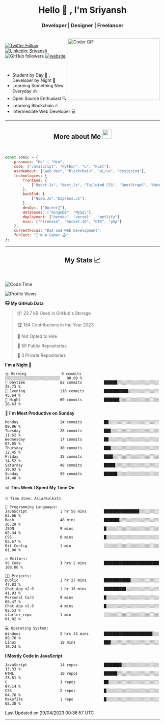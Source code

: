 
<h1 align="center">Hello  👋 , I'm Sriyansh</h1>
<h3 align="center">Developer | Designer | Freelancer </h3>
<br>
<img alt="Coder GIF" align="right" height=200 width=300 src="https://miro.medium.com/max/1360/0*7Q3yvSIv_t0ioJ-Z.gif" />

[![Twitter Follow](https://img.shields.io/twitter/follow/ShivamSriyansh?label=Follow)](https://twitter.com/intent/follow?screen_name=ShivamSriyansh)
[![Linkedin: Sriyansh](https://img.shields.io/badge/-Sriyansh-blue?style=flat-square&logo=Linkedin&logoColor=white&link=https://www.linkedin.com/in/sriyansh-shivam/)](https://www.linkedin.com/in/sriyansh-shivam/)
![GitHub followers](https://img.shields.io/github/followers/SoNiC-HeRE?label=Follow&style=social)
[![website](https://img.shields.io/badge/Website-46a2f1.svg?&style=flat-square&logo=Google-Chrome&logoColor=white&link=https://ss-portfolio.vercel.app/)](https://ss-portfolio.vercel.app/)

<br/>

- Student by Day 🌅 , Developer by Night 🌃
- Learning Something New Everyday ✍️
- Open Source Enthusiast 🔍
- Learning Blockchain 🔥
- Intermediate Web Developer 💻



<hr/>

<h2 align="center">More about Me <img src="https://emojis.slackmojis.com/emojis/images/1531849430/4246/blob-sunglasses.gif?1531849430" width="30"/> </h3>
<br>

```javascript
const sonic = {
    pronouns: "He" | "Him",
    code: ["Javascript", "Python", "C", "Rust"],
    askMeAbout: ["web dev", "blockchain", "ui/ux", "designing"],
    technologies: {
        frontEnd: {
            ["React.Js", "Next.Js", "Tailwind CSS", "BootStrap5", "MaterialUI"]
        },
        backEnd: {
            ["Node.Js","Express.Js"],
        },
        devOps: ["Docker🐳"],
        databases: ["mongoDB", "MySql"],
        deployment: ["heroku", "vercel" , "netlify"]
        misc: ["Firebase", "Socket.IO", "GTK", "php"]
    },
    currentFocus: "DSA and Web Development",
    funFact: "I'm a Gamer 🕹️"
};
```
<hr/>

<h2 align="center"> My Stats 📈 </h2>
<br />

<!--START_SECTION:waka-->
![Code Time](http://img.shields.io/badge/Code%20Time-3%20hrs%202%20mins-blue)

![Profile Views](http://img.shields.io/badge/Profile%20Views-182-blue)

**🐱 My GitHub Data** 

> 📦 23.7 kB Used in GitHub's Storage 
 > 
> 🏆 184 Contributions in the Year 2023
 > 
> 🚫 Not Opted to Hire
 > 
> 📜 50 Public Repositories 
 > 
> 🔑 3 Private Repositories 
 > 
**I'm a Night 🦉** 

```text
🌞 Morning                0 commits           ░░░░░░░░░░░░░░░░░░░░░░░░░   00.00 % 
🌆 Daytime                62 commits          ██████░░░░░░░░░░░░░░░░░░░   25.73 % 
🌃 Evening                110 commits         ███████████░░░░░░░░░░░░░░   45.64 % 
🌙 Night                  69 commits          ███████░░░░░░░░░░░░░░░░░░   28.63 % 
```
📅 **I'm Most Productive on Sunday** 

```text
Monday                   24 commits          ██░░░░░░░░░░░░░░░░░░░░░░░   09.96 % 
Tuesday                  28 commits          ███░░░░░░░░░░░░░░░░░░░░░░   11.62 % 
Wednesday                17 commits          ██░░░░░░░░░░░░░░░░░░░░░░░   07.05 % 
Thursday                 30 commits          ███░░░░░░░░░░░░░░░░░░░░░░   12.45 % 
Friday                   35 commits          ████░░░░░░░░░░░░░░░░░░░░░   14.52 % 
Saturday                 48 commits          █████░░░░░░░░░░░░░░░░░░░░   19.92 % 
Sunday                   59 commits          ██████░░░░░░░░░░░░░░░░░░░   24.48 % 
```


📊 **This Week I Spent My Time On** 

```text
🕑︎ Time Zone: Asia/Kolkata

💬 Programming Languages: 
JavaScript               1 hr 56 mins        ████████████████░░░░░░░░░   63.66 % 
Bash                     48 mins             ███████░░░░░░░░░░░░░░░░░░   26.29 % 
JSON                     9 mins              █░░░░░░░░░░░░░░░░░░░░░░░░   05.34 % 
CSS                      6 mins              █░░░░░░░░░░░░░░░░░░░░░░░░   03.67 % 
Git Config               1 min               ░░░░░░░░░░░░░░░░░░░░░░░░░   01.00 % 

🔥 Editors: 
VS Code                  3 hrs 2 mins        █████████████████████████   100.00 % 

🐱‍💻 Projects: 
public                   1 hr 27 mins        ████████████░░░░░░░░░░░░░   47.83 % 
Chat-App v2.0            1 hr 16 mins        ██████████░░░░░░░░░░░░░░░   41.93 % 
Personal Card            9 mins              █░░░░░░░░░░░░░░░░░░░░░░░░   05.47 % 
Chat App v2.0            4 mins              █░░░░░░░░░░░░░░░░░░░░░░░░   02.53 % 
starter_repo             1 min               ░░░░░░░░░░░░░░░░░░░░░░░░░   01.02 % 

💻 Operating System: 
Windows                  2 hrs 43 mins       ██████████████████████░░░   89.76 % 
Linux                    18 mins             ███░░░░░░░░░░░░░░░░░░░░░░   10.24 % 
```

**I Mostly Code in JavaScript** 

```text
JavaScript               14 repos            ████████░░░░░░░░░░░░░░░░░   33.33 % 
HTML                     10 repos            ██████░░░░░░░░░░░░░░░░░░░   23.81 % 
C                        3 repos             ██░░░░░░░░░░░░░░░░░░░░░░░   07.14 % 
CSS                      2 repos             █░░░░░░░░░░░░░░░░░░░░░░░░   04.76 % 
Makefile                 1 repo              █░░░░░░░░░░░░░░░░░░░░░░░░   02.38 % 
```




 Last Updated on 29/04/2023 00:36:57 UTC
<!--END_SECTION:waka-->
<hr />

